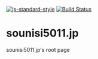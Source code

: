[![js-standard-style](https://cdn.rawgit.com/standard/standard/master/badge.svg)](http://standardjs.com)
[![Build Status](https://github.com/sounisi5011/sounisi5011.jp/workflows/GitHub%20Actions/badge.svg)](https://github.com/sounisi5011/sounisi5011.jp/actions?query=workflow%3A%22GitHub+Actions%22)

# sounisi5011.jp

sounisi5011.jp's root page
